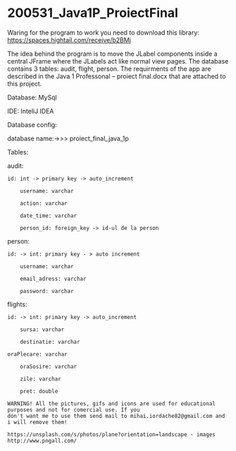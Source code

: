 # 200531_Java1P_ProiectFinal

Waring for the program to work you need to download this library: https://spaces.hightail.com/receive/b2BMj

The idea behind the program is to move the JLabel components inside a central JFrame where the JLabels act like normal view pages.
The database contains 3 tables: audit, flight, person. The requirments of the app are described in the Java 1 Professonal – proiect final.docx that are attached to this project.

Database: MySql

IDE: InteliJ IDEA


Database config:

database name:->>> proiect_final_java_1p
     
Tables:

audit:

	id: int -> primary key -> auto_increment

        username: varchar
	
        action: varchar
	
        date_time: varchar
	
        person_id: foreign_key -> id-ul de la person
        
person:

	id: -> int: primary key - > auto increment

        username: varchar
	
        email_adress: varchar
	
        password: varchar

flights:

	id: -> int: primary key -> auto_increment
		
        sursa: varchar
		
        destinatie: varchar
		
	oraPlecare: varchar
		
        oraSosire: varchar
		
        zile: varchar
		
        pret: double
	
	WARNING! All the pictures, gifs and icons are used for educational purposes and not for comercial use. If you
	don't want me to use them send mail to mihai.iordache82@gmail.com and i will remove them!
	
	https://unsplash.com/s/photos/plane?orientation=landscape - images
	http://www.pngall.com/


